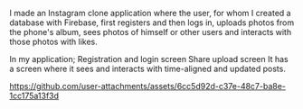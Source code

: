 I made an Instagram clone application where the user, for whom I created a database with Firebase, first registers and then logs in, uploads photos from the phone's album, sees photos of himself or other users and interacts with those photos with likes.

In my application; 
Registration and login screen
Share upload screen
It has a screen where it sees and interacts with time-aligned and updated posts.

https://github.com/user-attachments/assets/6cc5d92d-c37e-48c7-ba8e-1cc175a13f3d

